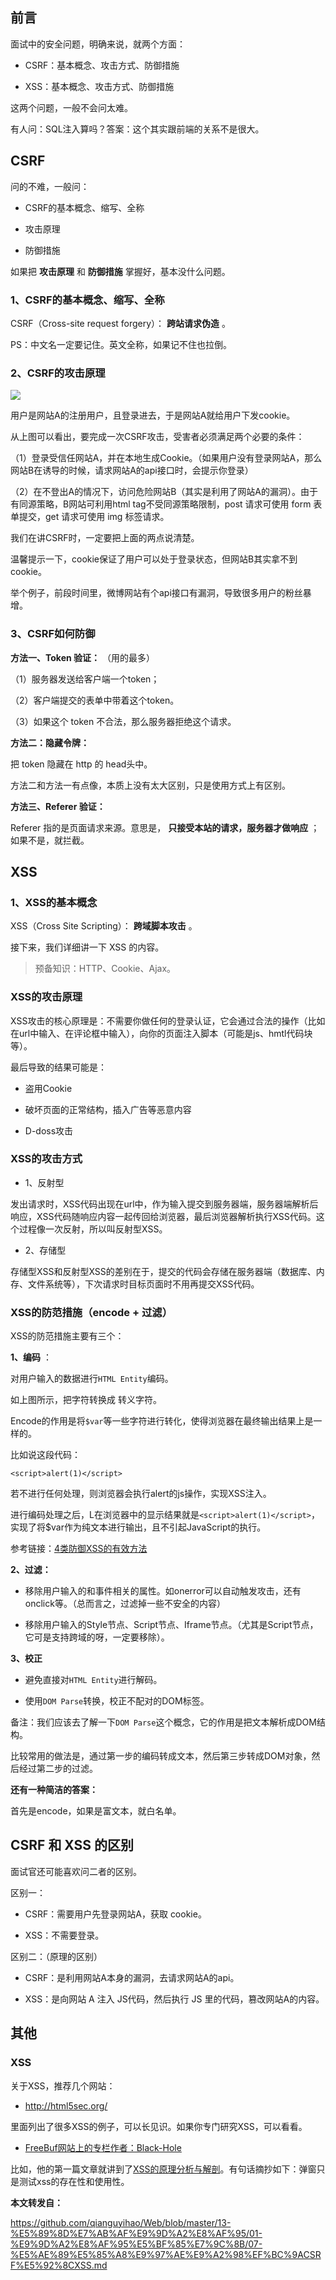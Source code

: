
## 前言

面试中的安全问题，明确来说，就两个方面：

  * CSRF：基本概念、攻击方式、防御措施

  * XSS：基本概念、攻击方式、防御措施

这两个问题，一般不会问太难。

有人问：SQL注入算吗？答案：这个其实跟前端的关系不是很大。

## CSRF

问的不难，一般问：

  * CSRF的基本概念、缩写、全称

  * 攻击原理

  * 防御措施

如果把 **攻击原理** 和 **防御措施** 掌握好，基本没什么问题。

### 1、CSRF的基本概念、缩写、全称

CSRF（Cross-site request forgery）： **跨站请求伪造** 。

PS：中文名一定要记住。英文全称，如果记不住也拉倒。

### 2、CSRF的攻击原理

![](./images/csrf和xss共计.png)

用户是网站A的注册用户，且登录进去，于是网站A就给用户下发cookie。

从上图可以看出，要完成一次CSRF攻击，受害者必须满足两个必要的条件：

（1）登录受信任网站A，并在本地生成Cookie。（如果用户没有登录网站A，那么网站B在诱导的时候，请求网站A的api接口时，会提示你登录）

（2）在不登出A的情况下，访问危险网站B（其实是利用了网站A的漏洞）。由于有同源策略，B网站可利用html tag不受同源策略限制，post 请求可使用 form 表单提交，get 请求可使用 img 标签请求。

我们在讲CSRF时，一定要把上面的两点说清楚。

温馨提示一下，cookie保证了用户可以处于登录状态，但网站B其实拿不到 cookie。

举个例子，前段时间里，微博网站有个api接口有漏洞，导致很多用户的粉丝暴增。

### 3、CSRF如何防御

**方法一、Token 验证：** （用的最多）

（1）服务器发送给客户端一个token；

（2）客户端提交的表单中带着这个token。

（3）如果这个 token 不合法，那么服务器拒绝这个请求。

**方法二：隐藏令牌：**

把 token 隐藏在 http 的 head头中。

方法二和方法一有点像，本质上没有太大区别，只是使用方式上有区别。

**方法三、Referer 验证：**

Referer 指的是页面请求来源。意思是， **只接受本站的请求，服务器才做响应** ；如果不是，就拦截。

## XSS

### 1、XSS的基本概念

XSS（Cross Site Scripting）： **跨域脚本攻击** 。

接下来，我们详细讲一下 XSS 的内容。

> 预备知识：HTTP、Cookie、Ajax。

### XSS的攻击原理

XSS攻击的核心原理是：不需要你做任何的登录认证，它会通过合法的操作（比如在url中输入、在评论框中输入），向你的页面注入脚本（可能是js、hmtl代码块等）。

最后导致的结果可能是：

  * 盗用Cookie

  * 破坏页面的正常结构，插入广告等恶意内容

  * D-doss攻击

### XSS的攻击方式

  * 1、反射型

发出请求时，XSS代码出现在url中，作为输入提交到服务器端，服务器端解析后响应，XSS代码随响应内容一起传回给浏览器，最后浏览器解析执行XSS代码。这个过程像一次反射，所以叫反射型XSS。

  * 2、存储型

存储型XSS和反射型XSS的差别在于，提交的代码会存储在服务器端（数据库、内存、文件系统等），下次请求时目标页面时不用再提交XSS代码。

### XSS的防范措施（encode + 过滤）

XSS的防范措施主要有三个：

**1、编码** ：

对用户输入的数据进行`HTML Entity`编码。

如上图所示，把字符转换成 转义字符。

Encode的作用是将`$var`等一些字符进行转化，使得浏览器在最终输出结果上是一样的。

比如说这段代码：

    
    
    <script>alert(1)</script>
    

若不进行任何处理，则浏览器会执行alert的js操作，实现XSS注入。

进行编码处理之后，L在浏览器中的显示结果就是`<script>alert(1)</script>`，实现了将$var作为纯文本进行输出，且不引起JavaScript的执行。

参考链接：[4类防御XSS的有效方法](https://www.jianshu.com/p/599fcd03fd3b)

**2、过滤：**

  * 移除用户输入的和事件相关的属性。如onerror可以自动触发攻击，还有onclick等。（总而言之，过滤掉一些不安全的内容）

  * 移除用户输入的Style节点、Script节点、Iframe节点。（尤其是Script节点，它可是支持跨域的呀，一定要移除）。

**3、校正**

  * 避免直接对`HTML Entity`进行解码。

  * 使用`DOM Parse`转换，校正不配对的DOM标签。

备注：我们应该去了解一下`DOM Parse`这个概念，它的作用是把文本解析成DOM结构。

比较常用的做法是，通过第一步的编码转成文本，然后第三步转成DOM对象，然后经过第二步的过滤。

**还有一种简洁的答案：**

首先是encode，如果是富文本，就白名单。

## CSRF 和 XSS 的区别

面试官还可能喜欢问二者的区别。

区别一：

  * CSRF：需要用户先登录网站A，获取 cookie。

  * XSS：不需要登录。

区别二：（原理的区别）

  * CSRF：是利用网站A本身的漏洞，去请求网站A的api。

  * XSS：是向网站 A 注入 JS代码，然后执行 JS 里的代码，篡改网站A的内容。

## 其他

### XSS

关于XSS，推荐几个网站：

  * <http://html5sec.org/>

里面列出了很多XSS的例子，可以长见识。如果你专门研究XSS，可以看看。

  * [FreeBuf网站上的专栏作者：Black-Hole](http://www.freebuf.com/author/black-hole)

比如，他的第一篇文章就讲到了[XSS的原理分析与解剖](http://www.freebuf.com/articles/web/40520.html)。有句话摘抄如下：弹窗只是测试xss的存在性和使用性。

**本文转发自：**

https://github.com/qianguyihao/Web/blob/master/13-%E5%89%8D%E7%AB%AF%E9%9D%A2%E8%AF%95/01-%E9%9D%A2%E8%AF%95%E5%BF%85%E7%9C%8B/07-%E5%AE%89%E5%85%A8%E9%97%AE%E9%A2%98%EF%BC%9ACSRF%E5%92%8CXSS.md
